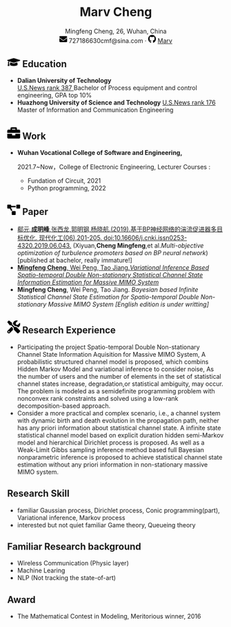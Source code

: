  <center>
     <h1>Marv Cheng</h1>
    Mingfeng Cheng, 26, Wuhan, China
     <div>
         <!-- <span>
             <img src="../images/phone-solid.svg" width="18px">
             180XXXXXXXX
         </span> -->
         <!-- · -->
         <span>
             <img src="../images/envelope-solid.svg" width="18px">
             727186630cmf@sina.com
         </span>
         ·
         <span>
             <img src="../images/github-brands.svg" width="18px">
             <a href="https://sharefly617.github.io/">Marv</a>
         </span>
         <!-- · -->
         <!-- <span>
             <img src="../images/rss-solid.svg" width="18px">
             <a href="#">My Blog</a>
         </span> -->
     </div>
 </center>

 <!-- ## <img src="../images/info-circle-solid.svg" width="30px"> Personal information 

 -  -->


## <img src="../images/graduation-cap-solid.svg" width="30px"> Education
- **Dalian University of Technology**    
[U.S.News rank 387 ](https://www.usnews.com/education/best-global-universities/dalian-university-of-technology-500236)
Bachelor of Process equipment and control engineering, GPA top 10%
- **Huazhong University of Science and Technology** 
[U.S.News rank 176 ](https://www.usnews.com/education/best-global-universities/huazhong-university-of-science-and-technology-505190)
Master of Information and Communication Engineering

## <img src="../images/briefcase-solid.svg" width="30px"> Work

- **Wuhan Vocational College of Software and Engineering,**

   2021.7~Now，College of Electronic Engineering, Lecturer
   Courses :
  * Fundation of Circuit, 2021
  * Python programming, 2022

## <img src="../images/project-diagram-solid.svg" width="30px"> Paper

- [郗元,**成明峰**,张西龙,郭明钢,杨晓航.(2019).基于BP神经网络的湍流促进器多目标优化. 现代化工(06),201-205. doi:10.16606/j.cnki.issn0253-4320.2019.06.043.](https://chn.oversea.cnki.net/KCMS/detail/detail.aspx?sfield=fn&QueryID=0&CurRec=3&recid=&FileName=XDHG201906043&DbName=CJFDLAST2019&DbCode=CJFD&yx=&pr=&URLID=)
(Xiyuan,**Cheng Mingfeng**,et al.*Multi-objective optimization of turbulence promoters based on BP neural network*)
[published at bachelor, really immature!]
- [**Mingfeng Cheng**, Wei Peng, Tao Jiang.*Variational Inference Based Spatio-temporal Double Non-stationary Statistical Channel State Information Estimation for Massive MIMO System*
](../2022/09/02/Resume/index.html)
- **Mingfeng Cheng**, Wei Peng, Tao Jiang. *Bayesian based Infinite Statistical Channel State Estimation for Spatio-temporal Double Non-stationary Massive MIMO System* *[English edition is under writting]*

## <img src="../images/tools-solid.svg" width="30px"> Research Experience
-  Participating the project Spatio-temporal Double Non-stationary Channel State Information Aquisition for Massive MIMO System, A probabilistic structured channel model is proposed, which combins Hidden Markov Model and variational inference to consider noise, As the number of users and the number of elements in the set of statistical channel states increase, degradation,or statistical ambiguity, may occur. The problem is modeled as a semidefinite programming problem with nonconvex rank constraints and solved using a low-rank decomposition-based approach.
- Consider a more practical and complex scenario, i.e., a channel system with dynamic birth and death evolution in the propagation path, neither has any priori information about statistical channel state. A infinite state statistical channel model based on explicit duration hidden semi-Markov model and hierarchical Dirichlet process is proposed. As well as a Weak-Limit Gibbs sampling inference method based full Bayesian nonparametric inference is proposed to achieve statistical channel state estimation without any priori information in non-stationary massive MIMO system.
## Research Skill
- familiar
Gaussian process, Dirichlet process, Conic programming(part), Variational inference, Markov process
- interested but not quiet familiar
Game theory, Queueing theory

## Familiar Research background
- Wireless Communication (Physic layer)
- Machine Learing
- NLP (Not tracking the state-of-art)
## Award
- The Mathematical Contest in Modeling, Meritorious winner, 2016